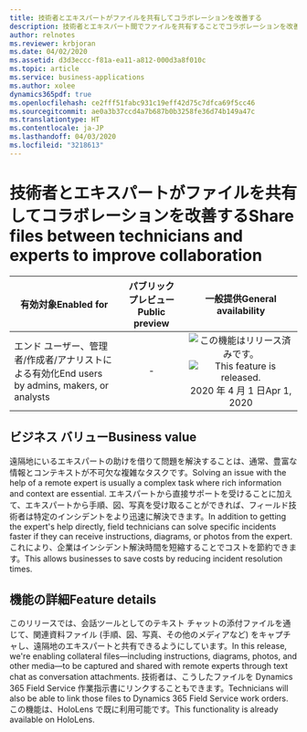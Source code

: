 ```yaml
---
title: 技術者とエキスパートがファイルを共有してコラボレーションを改善する
description: 技術者とエキスパート間でファイルを共有することでコラボレーションを改善する
author: relnotes
ms.reviewer: krbjoran
ms.date: 04/02/2020
ms.assetid: d3d3eccc-f81a-ea11-a812-000d3a8f010c
ms.topic: article
ms.service: business-applications
ms.author: xolee
dynamics365pdf: true
ms.openlocfilehash: ce2fff51fabc931c19eff42d75c7dfca69f5cc46
ms.sourcegitcommit: ae0a3b37ccd4a7b687b0b3258fe36d74b149a47c
ms.translationtype: HT
ms.contentlocale: ja-JP
ms.lasthandoff: 04/03/2020
ms.locfileid: "3218613"
---
```

# <a name="share-files-between-technicians-and-experts-to-improve-collaboration"></a><span data-ttu-id="bddda-103">技術者とエキスパートがファイルを共有してコラボレーションを改善する</span><span class="sxs-lookup"><span data-stu-id="bddda-103">Share files between technicians and experts to improve collaboration</span></span>


| <span data-ttu-id="bddda-104">有効対象</span><span class="sxs-lookup"><span data-stu-id="bddda-104">Enabled for</span></span>    |  <span data-ttu-id="bddda-105">パブリック プレビュー</span><span class="sxs-lookup"><span data-stu-id="bddda-105">Public preview</span></span> | <span data-ttu-id="bddda-106">一般提供</span><span class="sxs-lookup"><span data-stu-id="bddda-106">General availability</span></span> | 
| ---------- | :----------: |:----------: |
|<span data-ttu-id="bddda-107">エンド ユーザー、管理者/作成者/アナリストによる有効化</span><span class="sxs-lookup"><span data-stu-id="bddda-107">End users by admins, makers, or analysts</span></span>|-| <span data-ttu-id="bddda-108">![この機能はリリース済みです。](/dynamics365-release-plan/media/green-checkmark.png "この機能はリリース済みです。")</span><span class="sxs-lookup"><span data-stu-id="bddda-108">![This feature is released.](/dynamics365-release-plan/media/green-checkmark.png "This feature is released.")</span></span> <span data-ttu-id="bddda-109">2020 年 4 月 1 日</span><span class="sxs-lookup"><span data-stu-id="bddda-109">Apr 1, 2020</span></span>|


## <a name="business-value"></a><span data-ttu-id="bddda-110">ビジネス バリュー</span><span class="sxs-lookup"><span data-stu-id="bddda-110">Business value</span></span>
<!-- bv start -->
<span data-ttu-id="bddda-111">遠隔地にいるエキスパートの助けを借りて問題を解決することは、通常、豊富な情報とコンテキストが不可欠な複雑なタスクです。</span><span class="sxs-lookup"><span data-stu-id="bddda-111">Solving an issue with the help of a remote expert is usually a complex task where rich information and context are essential.</span></span> <span data-ttu-id="bddda-112">エキスパートから直接サポートを受けることに加えて、エキスパートから手順、図、写真を受け取ることができれば、フィールド技術者は特定のインシデントをより迅速に解決できます。</span><span class="sxs-lookup"><span data-stu-id="bddda-112">In addition to getting the expert's help directly, field technicians can solve specific incidents faster if they can receive instructions, diagrams, or photos from the expert.</span></span> <span data-ttu-id="bddda-113">これにより、企業はインシデント解決時間を短縮することでコストを節約できます。</span><span class="sxs-lookup"><span data-stu-id="bddda-113">This allows businesses to save costs by reducing incident resolution times.</span></span>
<!-- bv end -->



## <a name="feature-details"></a><span data-ttu-id="bddda-114">機能の詳細</span><span class="sxs-lookup"><span data-stu-id="bddda-114">Feature details</span></span>
<!--feature detail start -->
<span data-ttu-id="bddda-115">このリリースでは、会話ツールとしてのテキスト チャットの添付ファイルを通じて、関連資料ファイル (手順、図、写真、その他のメディアなど) をキャプチャし、遠隔地のエキスパートと共有できるようにしています。</span><span class="sxs-lookup"><span data-stu-id="bddda-115">In this release, we're enabling collateral files&mdash;including instructions, diagrams, photos, and other media&mdash;to be captured and shared with remote experts through text chat as conversation attachments.</span></span> <span data-ttu-id="bddda-116">技術者は、こうしたファイルを Dynamics 365 Field Service 作業指示書にリンクすることもできます。</span><span class="sxs-lookup"><span data-stu-id="bddda-116">Technicians will also be able to link those files to Dynamics 365 Field Service work orders.</span></span> <span data-ttu-id="bddda-117">この機能は、HoloLens で既に利用可能です。</span><span class="sxs-lookup"><span data-stu-id="bddda-117">This functionality is already available on HoloLens.</span></span>
<!--feature detail end -->









